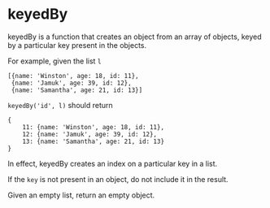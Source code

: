 # keyedBy

keyedBy is a function that creates an object from an array of objects, keyed by a particular key present in the objects.

For example, given the list `l`

```
[{name: 'Winston', age: 18, id: 11},
 {name: 'Jamuk', age: 39, id: 12},
 {name: 'Samantha', age: 21, id: 13}]
```

`keyedBy('id', l)` should return

```
{
    11: {name: 'Winston', age: 18, id: 11},
    12: {name: 'Jamuk', age: 39, id: 12},
    13: {name: 'Samantha', age: 21, id: 13}
}
```

In effect, keyedBy creates an index on a particular key in a list.

If the `key` is not present in an object, do not include it in the result.

Given an empty list, return an empty object.


